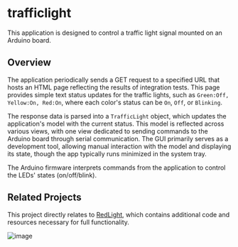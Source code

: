 # trafficlight

This application is designed to control a traffic light signal mounted on an Arduino board.

## Overview

The application periodically sends a GET request to a specified URL that hosts an HTML page reflecting the results of integration tests. This page provides simple text status updates for the traffic lights, such as `Green:Off, Yellow:On, Red:On`, where each color's status can be `On`, `Off`, or `Blinking`.

The response data is parsed into a `TrafficLight` object, which updates the application's model with the current status. This model is reflected across various views, with one view dedicated to sending commands to the Arduino board through serial communication. The GUI primarily serves as a development tool, allowing manual interaction with the model and displaying its state, though the app typically runs minimized in the system tray.

The Arduino firmware interprets commands from the application to control the LEDs' states (on/off/blink). 

## Related Projects

This project directly relates to [RedLight](https://github.com/ssenegas/RedLight), which contains additional code and resources necessary for full functionality.

![image](https://github.com/user-attachments/assets/c54c2428-8f0b-47f8-985b-ccc28ebf088d)
